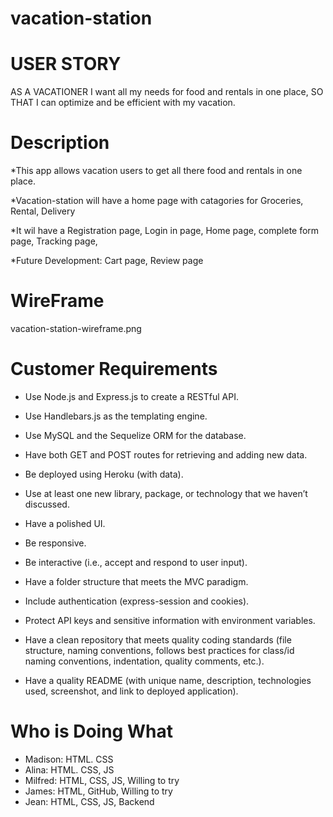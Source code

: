 # vacation-station

# USER STORY
 AS A VACATIONER I want all my needs for food and rentals in one place, SO THAT I can optimize and be efficient with my vacation.
 
 # Description

*This app allows vacation users to get all there food and rentals in one place.

*Vacation-station will have a home page with catagories for Groceries, Rental, Delivery

*It wil have a Registration page, Login in page, Home page, complete form page, Tracking page, 

*Future Development: Cart page, Review page

# WireFrame
vacation-station-wireframe.png 

# Customer Requirements
* Use Node.js and Express.js to create a RESTful API.

* Use Handlebars.js as the templating engine.

* Use MySQL and the Sequelize ORM for the database.

* Have both GET and POST routes for retrieving and adding new data.

* Be deployed using Heroku (with data).

* Use at least one new library, package, or technology that we haven’t discussed.

* Have a polished UI.

* Be responsive.

* Be interactive (i.e., accept and respond to user input).

* Have a folder structure that meets the MVC paradigm.

* Include authentication (express-session and cookies).

* Protect API keys and sensitive information with environment variables.

* Have a clean repository that meets quality coding standards (file structure, naming conventions, follows best practices for class/id naming conventions, indentation, quality comments, etc.).

* Have a quality README (with unique name, description, technologies used, screenshot, and link to deployed application).

# Who is Doing What
* Madison: HTML. CSS
* Alina: HTML. CSS, JS
* Milfred: HTML, CSS, JS, Willing
to try
* James: HTML, GitHub, Willing
to try
* Jean: HTML, CSS, JS, Backend